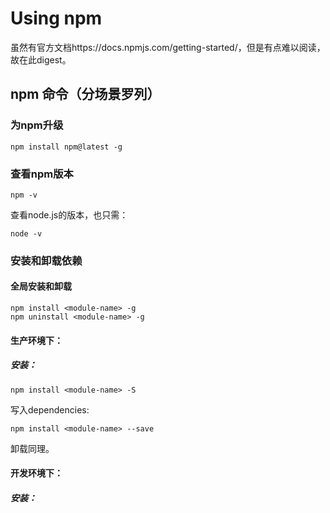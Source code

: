 # Using npm

虽然有官方文档https://docs.npmjs.com/getting-started/，但是有点难以阅读，故在此digest。



## npm 命令（分场景罗列）

### 为npm升级

```
npm install npm@latest -g
```

### 查看npm版本

```
npm -v
```

查看node.js的版本，也只需：

```
node -v
```

### 安装和卸载依赖

#### 全局安装和卸载

```
npm install <module-name> -g
npm uninstall <module-name> -g
```

#### 生产环境下：

##### 安装：

```
npm install <module-name> -S
```

写入dependencies:

```
npm install <module-name> --save
```

卸载同理。

#### 开发环境下：

##### 安装：

```

```

